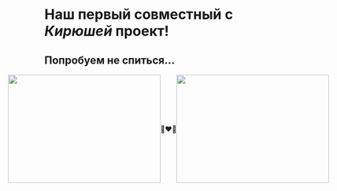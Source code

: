 # Наш первый совместный с ***Кирюшей*** проект!
## Попробуем не спиться...
<div style="display: flex; justify-content: center; align-items: center; flex-direction: row">
  <img
    width="310"
    height="220"
    src="https://github.com/kirill2000121212/AiryLight/assets/123495483/2b373976-1f60-4423-863a-4aa2183abd5f"
  />
  <div>👨‍❤️‍👨</div>
  <img
    width="310"
    height="220"
    src="https://github.com/kirill2000121212/AiryLight/assets/123495483/80756793-0be7-4355-b0d6-808fa84d0a00"
  />
</div>
